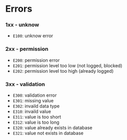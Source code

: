 # Errors

### 1xx - unknow
* `E100`: unknow error

### 2xx - permission
* `E200`: permission error
* `E201`: permission level too low (not logged, blocked)
* `E202`: permission level too high (already logged)

### 3xx - validation
* `E300`: validation error
* `E301`: missing value
* `E302`: invaild data type
* `E310`: invaild value
* `E311`: value is too short
* `E312`: value is too long
* `E320`: value already exists in database
* `E321`: value not exists in database